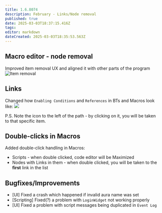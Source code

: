 ```yaml
---
title: 1.6.8074
description: February - Links/Node removal
published: true
date: 2025-03-03T18:37:15.416Z
tags: 
editor: markdown
dateCreated: 2025-03-03T18:35:53.563Z
---
```


## Macro editor - node removal
Improved item removal UX and aligned it with other parts of the program
![Item removal](https://s3.eyeauras.net/media/2025/03/NVIDIA_Overlay_bbehVcFWsp7HP1Ub.gif)

## Links 
Changed how `Enabling Conditions` and `References` in BTs and Macros look like:
![](https://s3.eyeauras.net/media/2025/03/NVIDIA_Overlay_EIqkNoYv8XHm9RpV.png)

P.S. Note the icon to the left of the path - by clicking on it, you will be taken to that specific item.


## Double-clicks in Macros
Added double-click handling in Macros:
- Scripts - when double clicked, code editor will be Maximized
- Nodes with Links in them - when double clicked, you will be taken to the **first** link in the list

## Bugfixes/Improvements
- [UI] Fixed a crash which happened if invalid aura name was set
- [Scripting] Fixed(?) a problem with `LoginWidget` not working properly
- [UI] Fixed a problem with script messages being duplicated in `Event Log`

